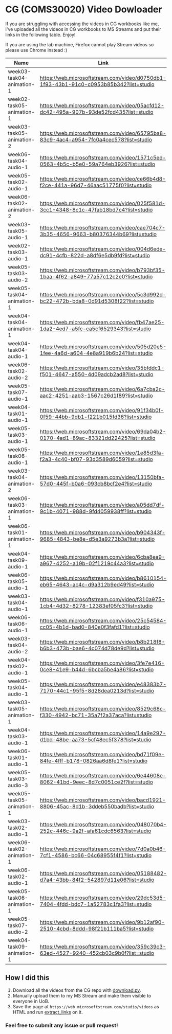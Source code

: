 # CG (COMS30020) Video Dowloader

If you are struggling with accessing the videos in CG workbooks like me, I've uploaded all the videos in CG workbooks to MS Streams and put their links in the following table. Enjoy!

If you are using the lab machine, Firefox cannot play Stream videos so please use Chrome instead :)


[//]: <> (start-of-links)

| Name | Link |
| --- | --- |
| week03-task04-animation-1 | https://web.microsoftstream.com/video/d0750db1-1f93-43b1-91c0-c0953b85b342?list=studio |
| week02-task05-animation-1 | https://web.microsoftstream.com/video/05acfd12-dc42-495a-907b-93de52fcd435?list=studio |
| week03-task05-animation-2 | https://web.microsoftstream.com/video/65795ba8-83c9-4ac4-a954-7fc0a4cec578?list=studio |
| week06-task04-audio-1 | https://web.microsoftstream.com/video/1571c5ed-0563-4b5c-b5e0-59a764eb3926?list=studio |
| week05-task02-audio-1 | https://web.microsoftstream.com/video/ce66b4d8-f2ce-441a-96d7-46aac51775f0?list=studio |
| week06-task02-animation-2 | https://web.microsoftstream.com/video/025f581d-3cc1-4348-8c1c-47fab18bd7c4?list=studio |
| week03-task05-audio-1 | https://web.microsoftstream.com/video/cae704c7-3b35-4656-9663-b80376344b69?list=studio |
| week02-task03-audio-1 | https://web.microsoftstream.com/video/004d6ede-dc91-4cfb-822d-a8df6e5db9fd?list=studio |
| week05-task03-audio-2 | https://web.microsoftstream.com/video/b793bf35-1baa-4f62-a849-77a57c12c2e0?list=studio |
| week05-task04-animation-1 | https://web.microsoftstream.com/video/5c3d992d-bc22-472b-bda8-0d91d5308f22?list=studio |
| week04-task04-animation-1 | https://web.microsoftstream.com/video/fb47ae25-1da2-4ed7-a5fc-ca5cf6529343?list=studio |
| week04-task04-audio-1 | https://web.microsoftstream.com/video/505d20e5-1fee-4a6d-a604-4e8a919b6b24?list=studio |
| week06-task02-audio-2 | https://web.microsoftstream.com/video/35bfddc1-f501-4647-a550-4d09adcb2ad8?list=studio |
| week05-task07-audio-1 | https://web.microsoftstream.com/video/6a7cba2c-aac2-4251-aab3-1567c26d1f89?list=studio |
| week04-task01-audio-1 | https://web.microsoftstream.com/video/91f34b0f-0f59-44bb-9db1-f221b015fd36?list=studio |
| week05-task03-audio-1 | https://web.microsoftstream.com/video/69da04b2-0170-4ad1-89ac-83321dd22425?list=studio |
| week05-task06-audio-1 | https://web.microsoftstream.com/video/1e85d3fa-f2a3-4c40-bf07-93d3589d6059?list=studio |
| week03-task04-animation-2 | https://web.microsoftstream.com/video/13150bfa-57d0-445f-b0a6-093cb8bcf2e4?list=studio |
| week06-task03-animation-1 | https://web.microsoftstream.com/video/a05dd7df-9c1b-4071-988d-9fd4059938ff?list=studio |
| week06-task01-animation-1 | https://web.microsoftstream.com/video/b904343f-9685-4843-be8e-d5e3a9273b3a?list=studio |
| week04-task09-audio-1 | https://web.microsoftstream.com/video/6cba8ea9-a967-4252-a19b-02f1219c44a3?list=studio |
| week06-task05-audio-1 | https://web.microsoftstream.com/video/b8610154-eb65-4643-ac4c-d9a312b9ed49?list=studio |
| week03-task04-audio-1 | https://web.microsoftstream.com/video/f310a975-1cb4-4d32-8278-12383ef05fc3?list=studio |
| week06-task06-audio-1 | https://web.microsoftstream.com/video/25c54584-cc05-4b1d-bad0-840e0f3fafd1?list=studio |
| week03-task04-audio-2 | https://web.microsoftstream.com/video/b8b218f8-b6b3-473b-bae6-4c074d78de9d?list=studio |
| week04-task02-audio-1 | https://web.microsoftstream.com/video/3fe7e416-0ce8-41e9-b44d-6bcba5be4a86?list=studio |
| week05-task04-audio-1 | https://web.microsoftstream.com/video/e48383b7-7170-44c1-95f5-8d28dea0213d?list=studio |
| week03-task05-animation-1 | https://web.microsoftstream.com/video/8529c68c-f330-4942-bc71-35a7f2a37aca?list=studio |
| week04-task03-audio-1 | https://web.microsoftstream.com/video/14a9e297-d1bd-48be-aa73-5cf48ec5f378?list=studio |
| week06-task01-audio-1 | https://web.microsoftstream.com/video/bd71f09e-84fe-4fff-b178-0826aa6d8fe1?list=studio |
| week05-task03-audio-3 | https://web.microsoftstream.com/video/6e44608e-8062-41bd-9eec-8d7c0051ce2f?list=studio |
| week05-task05-animation-1 | https://web.microsoftstream.com/video/bacd1921-8806-45ac-8d1b-3ddeb550badb?list=studio |
| week03-task02-audio-1 | https://web.microsoftstream.com/video/048070b4-252c-446c-9a2f-afa61cdc6563?list=studio |
| week06-task02-animation-1 | https://web.microsoftstream.com/video/7d0a0b46-7cf1-4586-bc66-04c68955f4f1?list=studio |
| week06-task02-audio-1 | https://web.microsoftstream.com/video/05188482-d7a4-43bb-84f2-542897d11e06?list=studio |
| week05-task06-animation-1 | https://web.microsoftstream.com/video/29dc53d5-7404-4fdd-bdc7-1a52783c1fa3?list=studio |
| week05-task07-audio-2 | https://web.microsoftstream.com/video/9b12af90-2510-4cbd-8ddd-98f21b111ba5?list=studio |
| week04-task09-animation-1 | https://web.microsoftstream.com/video/359c39c3-63ed-4527-9240-452cb03c9b0f?list=studio |

[//]: <> (end-of-links)


## How I did this

1. Download all the videos from the CG repo with [download.py](https://github.com/Merle-Zhang/bris_cg_video_downloader/blob/main/download.py).
2. Manually upload them to my MS Stream and make them visible to everyone in UoB.
3. Save the page at `https://web.microsoftstream.com/studio/videos` as HTML and run [extract_links](https://github.com/Merle-Zhang/bris_cg_video_downloader/blob/main/extract_links.py) on it.

### Feel free to submit any issue or pull request!
